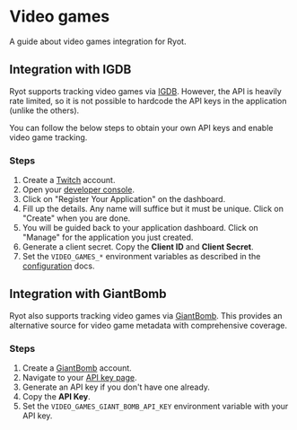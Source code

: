 # Video games

A guide about video games integration for Ryot.

## Integration with IGDB

Ryot supports tracking video games via [IGDB](https://www.igdb.com/). However, the API is
heavily rate limited, so it is not possible to hardcode the API keys in the application
(unlike the others).

You can follow the below steps to obtain your own API keys and enable video game tracking.

### Steps

1. Create a [Twitch](https://twitch.tv) account.
2. Open your [developer console](https://dev.twitch.tv/console).
3. Click on "Register Your Application" on the dashboard.
4. Fill up the details. Any name will suffice but it must be unique. Click on "Create"
   when you are done.
5. You will be guided back to your application dashboard. Click on "Manage" for
   the application you just created.
6. Generate a client secret. Copy the **Client ID** and **Client Secret**.
7. Set the `VIDEO_GAMES_*` environment variables as described in the
   [configuration](../configuration.md#important-parameters) docs.

## Integration with GiantBomb

Ryot also supports tracking video games via [GiantBomb](https://www.giantbomb.com/). This
provides an alternative source for video game metadata with comprehensive coverage.

### Steps

1. Create a [GiantBomb](https://www.giantbomb.com/) account.
2. Navigate to your [API key page](https://www.giantbomb.com/api/).
3. Generate an API key if you don't have one already.
4. Copy the **API Key**.
5. Set the `VIDEO_GAMES_GIANT_BOMB_API_KEY` environment variable with your API key.
